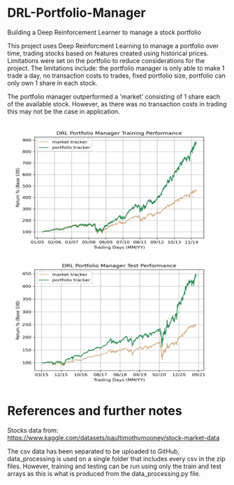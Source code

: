 # DRL-Portfolio-Manager
Building a Deep Reinforcement Learner to manage a stock portfolio

This project uses Deep Reinforcment Learning to manage a portfolio over time, trading stocks based on features created using historical prices. Limitations were set on the portfolio to reduce considerations for the project. The limitations include: the portfolio manager is only able to make 1 trade a day, no transaction costs to trades, fixed portfolio size, portfolio can only own 1 share in each stock. 

The portfolio manager outperformed a 'market' consisting of 1 share each of the available stock. However, as there was no transaction costs in trading this may not be the case in application.

<img src="visualisations/Training Graph.png" alt="alt text" width="500" height="300">
<img src="visualisations/Test Graph.png" alt="alt text" width="500" height="300">

# References and further notes
Stocks data from: https://www.kaggle.com/datasets/paultimothymooney/stock-market-data

The csv data has been separated to be uploaded to GitHub, data_processing is used on a single folder that includes every csv in the zip files. However, training and testing can be run using only the train and test arrays as this is what is produced from the data_processing.py file.
